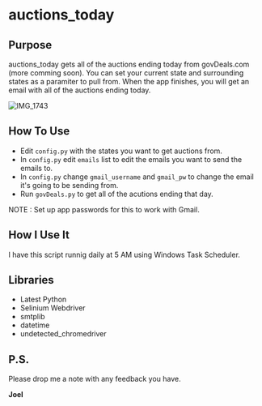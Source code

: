 # auctions_today

## Purpose
auctions_today gets all of the auctions ending today from govDeals.com (more comming soon).
You can set your current state and surrounding states as a paramiter to pull from.
When the app finishes, you will get an email with all of the auctions ending today.

![IMG_1743](https://github.com/joel-1080p/auctions_today/assets/156847809/9d2080fd-95f8-4b50-9c98-e2a846b92216)

## How To Use
- Edit `config.py` with the states you want to get auctions from.
- In `config.py` edit `emails` list to edit the emails you want to send the emails to.
- In `config.py` change `gmail_username` and `gmail_pw` to change the email it's going to be sending from.
- Run `govDeals.py` to get all of the acutions ending that day.

NOTE : Set up app passwords for this to work with Gmail.

## How I Use It
I have this script runnig daily at 5 AM using Windows Task Scheduler.

## Libraries
- Latest Python
- Selinium Webdriver
- smtplib
- datetime
- undetected_chromedriver

## P.S.

Please drop me a note with any feedback you have.

**Joel**
